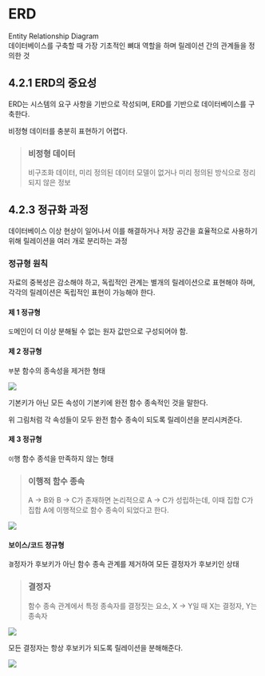 # ERD

Entity Relationship Diagram <Br/>
데이터베이스를 구축할 때 가장 기초적인 뼈대 역할을 하며 릴레이션 간의 관계들을 정의한 것

## 4.2.1 ERD의 중요성

ERD는 시스템의 요구 사항을 기반으로 작성되며, ERD를 기반으로 데이터베이스를 구축한다. <br/>

비정형 데이터를 충분히 표현하기 어렵다.

> ### 비정형 데이터
>
> 비구조화 데이터, 미리 정의된 데이터 모델이 없거나 미리 정의된 방식으로 정리되지 않은 정보

## 4.2.3 정규화 과정

데이터베이스 이상 현상이 일어나서 이를 해결하거나 저장 공간을 효율적으로 사용하기 위해 릴레이션을 여러 개로 분리하는 과정

### 정규형 원칙

자료의 중복성은 감소해야 하고, 독립적인 관계는 별개의 릴레이션으로 표현해야 하며, 각각의 릴레이션은 독립적인 표현이 가능해야 한다.

#### 제 1 정규형

`도`메인이 더 이상 분해될 수 없는 원자 값만으로 구성되어야 함.<br/>

#### 제 2 정규형

`부`분 함수의 종속성을 제거한 형태 <br/>

![](https://velog.velcdn.com/images/cnj9912/post/632bd8c5-5bbe-4250-8d60-660d70e7ab2a/image.png) <br/>

기본키가 아닌 모든 속성이 기본키에 완전 함수 종속적인 것을 말한다. <br/>

위 그림처럼 각 속성들이 모두 완전 함수 종속이 되도록 릴레이션을 분리시켜준다.

#### 제 3 정규형

`이`행 함수 종석을 만족하지 않는 형태 <br/>

> ### 이행적 함수 종속
>
> A -> B와 B -> C가 존재하면 논리적으로 A -> C가 성립하는데, 이때 집합 C가 집합 A에 이행적으로 함수 종속이 되었다고 한다.

![](https://velog.velcdn.com/images/cnj9912/post/6c2c94d6-e340-4299-ad9f-0be41a0ca2ea/image.png) <br/>

#### 보이스/코드 정규형

`결`정자가 후보키가 아닌 함수 종속 관계를 제거하여 모든 결정자가 후보키인 상태 <br/>

> ### 결정자
>
> 함수 종속 관계에서 특정 종속자를 결정짓는 요소, X -> Y일 때 X는 결정자, Y는 종속자

![](https://velog.velcdn.com/images/cnj9912/post/499ecc11-9c94-48fc-92b4-9bb2b268d4d2/image.png) <br/>

모든 결정자는 항상 후보키가 되도록 릴레이션을 분해해준다.

![](https://velog.velcdn.com/images/cnj9912/post/0d251558-4cb8-4e12-992b-d6b1c0a65e58/image.png)
